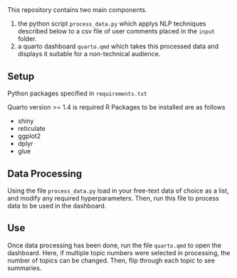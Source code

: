 ##

This repository contains two main components. 
1. the python script `process_data.py` which applys NLP techniques described below to a csv file of user comments placed in the `input` folder.
2. a quarto dashboard `quarto.qmd` which takes this processed data and displays it suitable for a non-technical audience.


## Setup

Python packages specified in `requirements.txt`

Quarto version >= 1.4 is required
R Packages to be installed are as follows
* shiny
* reticulate
* ggplot2
* dplyr
* glue

## Data Processing

Using the file `process_data.py` load in your free-text data of choice as a list, 
and modify any required hyperparameters. Then, run this file to process data to be used in the dashboard.

## Use

Once data processing has been done, run the file `quarto.qmd` to open the dashboard. Here, if multiple topic numbers were
selected in processing, the number of topics can be changed. Then, flip through each topic to see summaries.